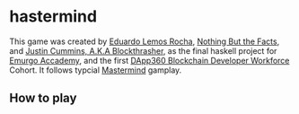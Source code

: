 # hastermind

This game was created by <a href= https://github.com/EduardoLR10> Eduardo Lemos Rocha</a>, <a href=https://github.com/Nothnbutthefacts>Nothing But the Facts</a>, and <a href=https://github.com/blockthrasher>Justin Cummins, A.K.A Blockthrasher</a>, as the final haskell project for <a href=https://education.emurgo.io/>Emurgo Accademy</a>, and the first <a href=https://www.dapp360.io/>DApp360 Blockchain Developer Workforce</a> Cohort.
It follows typcial <a href=https://en.wikipedia.org/wiki/Mastermind_(board_game)>Mastermind</a> gamplay. 

<h2>How to play</h2>

